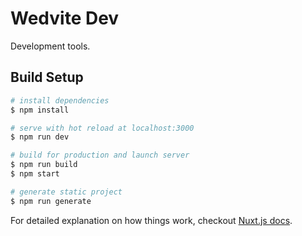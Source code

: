 # Wedvite Dev
Development tools.

## Build Setup

``` bash
# install dependencies
$ npm install

# serve with hot reload at localhost:3000
$ npm run dev

# build for production and launch server
$ npm run build
$ npm start

# generate static project 
$ npm run generate
```

For detailed explanation on how things work, checkout [Nuxt.js docs](https://nuxtjs.org).
